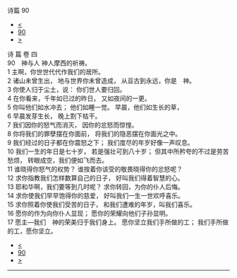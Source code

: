﻿





 诗篇 90




* [<](bible/PSA089.md)
* [90](bible/PSA.md)
* [>](bible/PSA091.md)



诗 篇 卷 四  
90　神与人 神人摩西的祈祷。  
1 主啊，你世世代代作我们的居所。  
2 诸山未曾生出， 地与世界你未曾造成， 从亘古到永远，你是　神。     
3 你使人归于尘土，说： 你们世人要归回。  
4 在你看来，千年如已过的昨日， 又如夜间的一更。     
5 你叫他们如水冲去； 他们如睡一觉。 早晨，他们如生长的草，  
6 早晨发芽生长， 晚上割下枯干。     
7 我们因你的怒气而消灭， 因你的忿怒而惊惶。  
8 你将我们的罪孽摆在你面前， 将我们的隐恶摆在你面光之中。     
9 我们经过的日子都在你震怒之下； 我们度尽的年岁好像一声叹息。  
10 我们一生的年日是七十岁， 若是强壮可到八十岁； 但其中所矜夸的不过是劳苦愁烦， 转眼成空，我们便如飞而去。     
11 谁晓得你怒气的权势？ 谁按着你该受的敬畏晓得你的忿怒呢？  
12 求你指教我们怎样数算自己的日子， 好叫我们得着智慧的心。     
13 耶和华啊，我们要等到几时呢？ 求你转回，为你的仆人后悔。  
14 求你使我们早早饱得你的慈爱， 好叫我们一生一世欢呼喜乐。  
15 求你照着你使我们受苦的日子， 和我们遭难的年岁，叫我们喜乐。  
16 愿你的作为向你仆人显现； 愿你的荣耀向他们子孙显明。  
17 愿主—我们　神的荣美归于我们身上。 愿你坚立我们手所做的工； 我们手所做的工，愿你坚立。 
* [<](bible/PSA089.md)
* [90](bible/PSA.md)
* [>](bible/PSA091.md)





---









